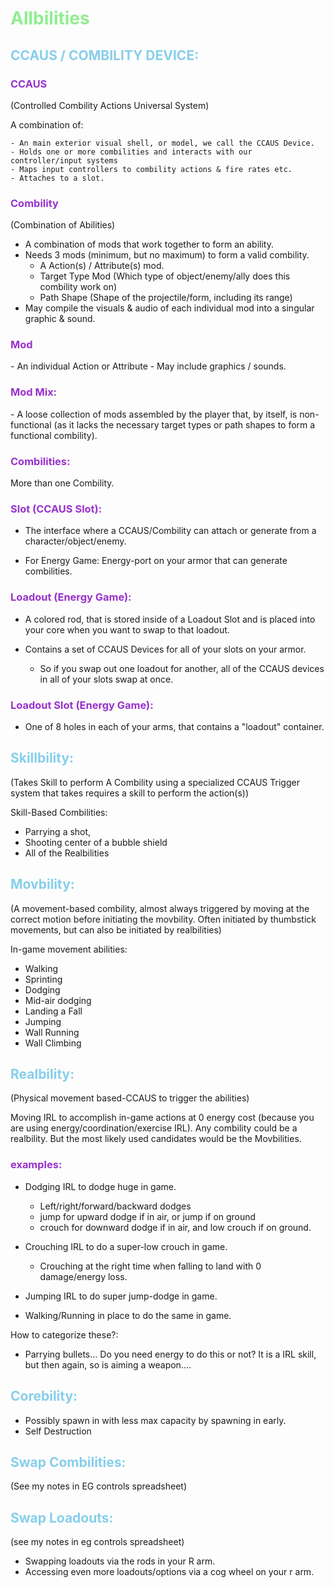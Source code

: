 
<style>
    h1 { color: lightgreen; }
    h2 { color: skyblue; }
    h3 { color: darkorchid; }
</style>

<h1>
Allbilities
</h1>

<h2>
CCAUS / COMBILITY DEVICE:
</h2>

<h3>
CCAUS
</h3>

(Controlled Combility Actions Universal System)

A combination of:

    - An main exterior visual shell, or model, we call the CCAUS Device. 
    - Holds one or more combilities and interacts with our controller/input systems
    - Maps input controllers to combility actions & fire rates etc. 
    - Attaches to a slot. 

<h3>
Combility
</h3>

(Combination of Abilities)

- A combination of mods that work together to form an ability.
- Needs 3 mods (minimum, but no maximum) to form a valid combility.
    - A Action(s) / Attribute(s) mod. 
    - Target Type Mod (Which type of object/enemy/ally does this combility work on)
    - Path Shape (Shape of the projectile/form, including its range)
- May compile the visuals & audio of each individual mod into a singular graphic & sound. 


<h3>Mod </h3>
- An individual Action or Attribute
- May include graphics / sounds. 

<h3>Mod Mix: </h3>
- A loose collection of mods assembled by the player that, by itself, is non-functional (as it lacks the necessary target types or path shapes to form a functional combility). 


<h3>Combilities: </h3>

More than one Combility.

<h3>Slot (CCAUS Slot):</h3>

- The interface where a CCAUS/Combility can attach or generate from a character/object/enemy. 

- For Energy Game: Energy-port on your armor that can generate combilities. 

<h3>Loadout (Energy Game): </h3>

- A colored rod, that is stored inside of a Loadout Slot and is placed into your core when you want to swap to that loadout. 

- Contains a set of CCAUS Devices for all of your slots on your armor. 
    - So if you swap out one loadout for another, all of the CCAUS devices in all of your slots swap at once. 

<h3> Loadout Slot (Energy Game):</h3>

- One of 8 holes in each of your arms, that contains a "loadout" container. 


<h2>
Skillbility: 
</h2>

(Takes Skill to perform A Combility using a specialized CCAUS Trigger system that takes requires a skill to perform the action(s))

Skill-Based Combilities:
- Parrying a shot, 
- Shooting center of a bubble shield
- All of the Realbilities

<h2>
Movbility: 
</h2>

(A movement-based combility, almost always triggered by moving at the correct motion before initiating the movbility. Often initiated by thumbstick movements, but can also be initiated by realbilities)

In-game movement abilities:
- Walking
- Sprinting
- Dodging
- Mid-air dodging
- Landing a Fall
- Jumping
- Wall Running
- Wall Climbing

<h2>
Realbility: 
</h2>

(Physical movement based-CCAUS to trigger the abilities)

Moving IRL to accomplish in-game actions at 0 energy cost (because you are using energy/coordination/exercise IRL). Any combility could be a realbility. But the most likely used candidates would be the Movbilities.

<h3>examples: </h3>

- Dodging IRL to dodge huge in game.
    - Left/right/forward/backward dodges
    - jump for upward dodge if in air, or jump if on ground
    - crouch for downward dodge if in air, and low crouch if on ground. 

- Crouching IRL to do a super-low crouch in game.
    - Crouching at the right time when falling to land with 0 damage/energy loss. 
- Jumping IRL to do super jump-dodge in game. 
- Walking/Running in place to do the same in game. 


How to categorize these?:
- Parrying bullets... Do you need energy to do this or not? It is a IRL skill, but then again, so is aiming a weapon.... 


<h2>
Corebility:
</h2>

- Possibly spawn in with less max capacity by spawning in early. 
- Self Destruction

<h2>
Swap Combilities:
</h2>

(See my notes in EG controls spreadsheet)

<h2>
Swap Loadouts:
</h2>

(see my notes in eg controls spreadsheet)

- Swapping loadouts via the rods in your R arm.
- Accessing even more loadouts/options via a cog wheel on your r arm.


